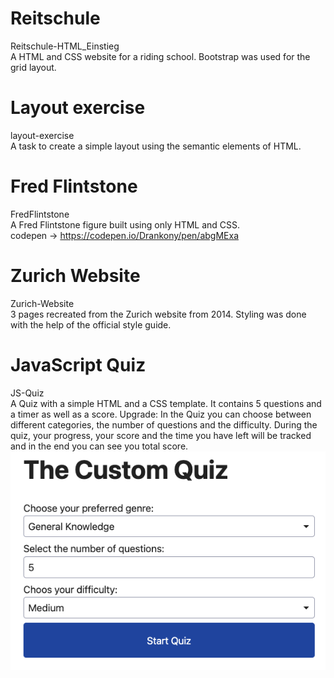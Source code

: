 # Reitschule
Reitschule-HTML_Einstieg <br>
A HTML and CSS website for a riding school. Bootstrap was used for the grid layout.

# Layout exercise
layout-exercise <br>
A task to create a simple layout using the semantic elements of HTML. 

# Fred Flintstone
FredFlintstone <br>
A Fred Flintstone figure built using only HTML and CSS. <br>
codepen -> https://codepen.io/Drankony/pen/abgMExa

# Zurich Website
Zurich-Website <br>
3 pages recreated from the Zurich website from 2014. Styling was done with the help of the official style guide.

# JavaScript Quiz
JS-Quiz<br>
A Quiz  with a simple HTML and a CSS template. It contains 5 questions and a timer as well as a score.
Upgrade: In the Quiz you can choose between different categories, the number of questions and the difficulty. During the quiz, your progress, your score and the time you have left will be tracked and in the end you can see you total score.
![screenshot of the quiz](/JS-Quiz//quiz.png)